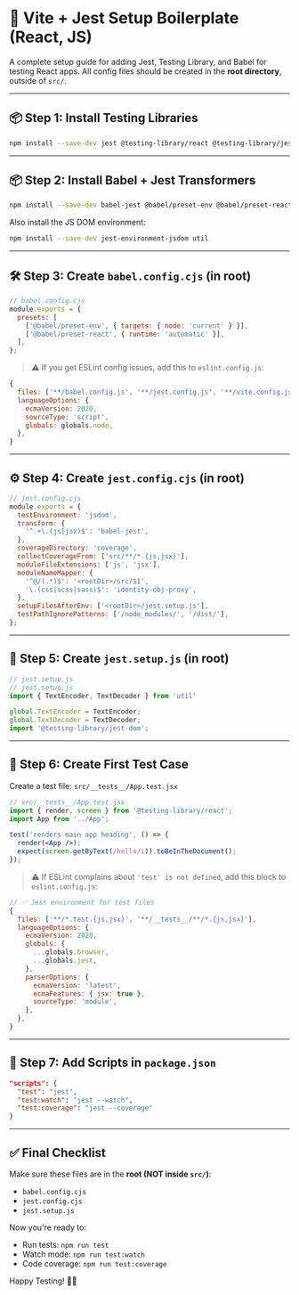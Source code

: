 
# 🚀  Vite + Jest Setup Boilerplate (React, JS)
A complete setup guide for adding Jest, Testing Library, and Babel for testing React apps. All config files should be created in the **root directory**, outside of `src/`.

---

## 📦 Step 1: Install Testing Libraries

```bash
npm install --save-dev jest @testing-library/react @testing-library/jest-dom @testing-library/user-event
```

---

## 📦 Step 2: Install Babel + Jest Transformers

```bash
npm install --save-dev babel-jest @babel/preset-env @babel/preset-react
```

Also install the JS DOM environment:

```bash
npm install --save-dev jest-environment-jsdom util
```

---

## 🛠️ Step 3: Create `babel.config.cjs` (in root)

```js
// babel.config.cjs
module.exports = {
  presets: [
    ['@babel/preset-env', { targets: { node: 'current' } }],
    ['@babel/preset-react', { runtime: 'automatic' }],
  ],
};
```

> ⚠️ If you get ESLint config issues, add this to `eslint.config.js`:

```js
{
  files: ['**/babel.config.js', '**/jest.config.js', '**/vite.config.js'],
  languageOptions: {
    ecmaVersion: 2020,
    sourceType: 'script',
    globals: globals.node,
  },
}
```

---

## ⚙️ Step 4: Create `jest.config.cjs` (in root)

```js
// jest.config.cjs
module.exports = {
  testEnvironment: 'jsdom',
  transform: {
    '^.+\.(js|jsx)$': 'babel-jest',
  },
  coverageDirectory: 'coverage',
  collectCoverageFrom: ['src/**/*.{js,jsx}'],
  moduleFileExtensions: ['js', 'jsx'],
  moduleNameMapper: {
    '^@/(.*)$': '<rootDir>/src/$1',
    '\.(css|scss|sass)$': 'identity-obj-proxy',
  },
  setupFilesAfterEnv: ['<rootDir>/jest.setup.js'],
  testPathIgnorePatterns: ['/node_modules/', '/dist/'],
};
```

---

## 🧩 Step 5: Create `jest.setup.js` (in root)

```js
// jest.setup.js
// jest.setup.js
import { TextEncoder, TextDecoder } from 'util'

global.TextEncoder = TextEncoder;
global.TextDecoder = TextDecoder;
import '@testing-library/jest-dom';
```

---

## 🧪 Step 6: Create First Test Case

Create a test file: `src/__tests__/App.test.jsx`

```jsx
// src/__tests__/App.test.jsx
import { render, screen } from '@testing-library/react';
import App from '../App';

test('renders main app heading', () => {
  render(<App />);
  expect(screen.getByText(/hello/i)).toBeInTheDocument();
});
```

> ⚠️ If ESLint complains about `'test' is not defined`, add this block to `eslint.config.js`:

```js
// ✅ Jest environment for test files
{
  files: ['**/*.test.{js,jsx}', '**/__tests__/**/*.{js,jsx}'],
  languageOptions: {
    ecmaVersion: 2020,
    globals: {
      ...globals.browser,
      ...globals.jest,
    },
    parserOptions: {
      ecmaVersion: 'latest',
      ecmaFeatures: { jsx: true },
      sourceType: 'module',
    },
  },
}
```

---

## 🚀 Step 7: Add Scripts in `package.json`

```json
"scripts": {
  "test": "jest",
  "test:watch": "jest --watch",
  "test:coverage": "jest --coverage"
}
```

---

## ✅ Final Checklist

Make sure these files are in the **root (NOT inside `src/`)**:

- `babel.config.cjs`
- `jest.config.cjs`
- `jest.setup.js`

Now you're ready to:

- Run tests: `npm run test`
- Watch mode: `npm run test:watch`
- Code coverage: `npm run test:coverage`

Happy Testing! 🧪✨
